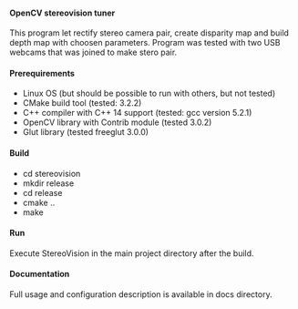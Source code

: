 #### OpenCV stereovision tuner

This program let rectify stereo camera pair, create disparity map and build depth map with choosen parameters. Program was tested with two USB webcams that was joined to make stero pair.

#### Prerequirements

- Linux OS (but should be possible to run with others, but not tested)
- CMake build tool (tested: 3.2.2)
- C++ compiler with C++ 14 support (tested: gcc version 5.2.1)
- OpenCV library with Contrib module (tested 3.0.2)
- Glut library (tested freeglut 3.0.0)

#### Build

- cd stereovision
- mkdir release
- cd release
- cmake ..
- make

#### Run

Execute StereoVision in the main project directory after the build.

#### Documentation

Full usage and configuration description is available in docs directory.
